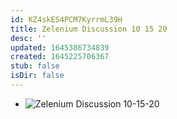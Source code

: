 ```yaml
---
id: KZ4skES4PCM7KyrrmL39H
title: Zelenium Discussion 10 15 20
desc: ''
updated: 1645386734839
created: 1645225706367
stub: false
isDir: false
---
```



- ![Zelenium Discussion 10-15-20](/assets/zelenium-discussion-10-15-20.jpg)

